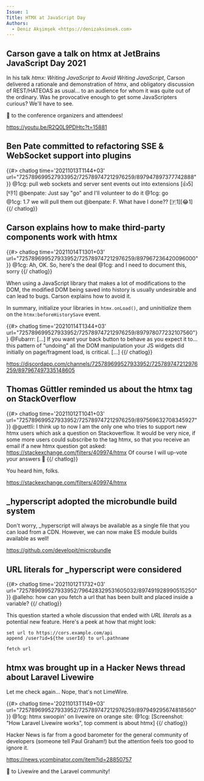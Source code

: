 ```yaml
---
Issue: 1
Title: HTMX at JavaScript Day
Authors: 
  - Deniz Akşimşek <https://denizaksimsek.com>
---
```


## Carson gave a talk on htmx at JetBrains JavaScript Day 2021

  In his talk <cite>htmx: Writing JavaScript to Avoid Writing JavaScript</cite>,
  Carson delivered a rationale and demonstration of htmx, and obligatory 
  discussion of REST/HATEOAS as usual... to an audience for whom it was quite 
  out of the ordinary. Was he provocative enough to get some JavaScripters 
  curious? We'll have to see. 
  
  💙 to the conference organizers and attendees!

  <https://youtu.be/R2Q0L9PDHtc?t=15881>


## Ben Pate committed to refactoring SSE & WebSocket support into plugins

  {{#> chatlog time='20211013T1144+03' url="725789699527933952/725789747212976259/897947897377742888" }}
  @1cg: pull web sockets and server sent events out into extensions [👍5][👎1]
  @benpate: Just say "go" and I'll volunteer to do it 
  @1cg: go  
  @1cg: 1.7 we will pull them out
  @benpate: F. What have I done?? [🇫1][😂1]
  {{/ chatlog}}

## Carson explains how to make third-party components work with htmx

  {{#> chatlog time='20211014T1301+03' url="725789699527933952/725789747212976259/897967236420096000"}}
  @1cg: Ah, OK.  So, here's the deal
  @1cg: and I need to document this, sorry
  {{/ chatlog}}

  When using a JavaScript library that makes a lot of modifications to the DOM,
  the modified DOM being saved into history is usually undesirable and can lead
  to bugs. Carson explains how to avoid it.
  
  In summary, initialize your libraries in `htmx.onLoad()`, and _uninitialize_
  them on the `htmx:beforeHistorySave` event.
  
  {{#> chatlog time='20210114T1344+03' url="725789699527933952/725789747212976259/897978077232107560"}}
  @Fubarrr: [...] If you want your back button to behave as you expect it to… 
    this pattern of “undoing” all the DOM manipulation your JS widgets did 
    initially on page/fragment load, is critical. [...]
  {{/ chatlog}}
  
  <https://discordapp.com/channels/725789699527933952/725789747212976259/897967497335148605>


## Thomas Güttler reminded us about the htmx tag on StackOverflow

  {{#> chatlog time='20211012T1041+03' url="725789699527933952/725789747212976259/897569632708345927"}}
  @guettli: I think up to now I am the only one who tries to support new htmx
  users which  ask a question on Stackoverflow. It would be very nice, if some 
  more users could subscribe to the tag htmx, so that you receive an email if a
  new htmx question got asked: <https://stackexchange.com/filters/409974/htmx>
  Of course I will up-vote your answers 🙂
  {{/ chatlog}}

  You heard him, folks.

  <https://stackexchange.com/filters/409974/htmx>


## _hyperscript adopted the microbundle build system

  Don't worry, _hyperscript will always be available as a single file that you
  can load from a CDN. However, we can now make ES module builds available as
  well! 
  
  <https://github.com/developit/microbundle>


## URL literals for _hyperscript were considered

  {{#> chatlog time='20211012T1732+03' url="725789699527933952/796428329531605032/897491928990515250"}}
  @alleho: how can you fetch a url that has been built and placed inside a variable?
  {{/ chatlog}}

  This question started a whole discussion that ended with *URL literals* as a 
  potential new feature. Here's a peek at how that might look:

  ~~~ hyperscript
  set url to https://cors.example.com/api 
  append /user?id=${the userId} to url.pathname
    
  fetch url
  ~~~

## htmx was brought up in a Hacker News thread about Laravel Livewire

  Let me check again... Nope, that's not LimeWire.
  
  {{#> chatlog time='20211013T1149+03' url="725789699527933952/725789747212976259/897949295674818560"}}
  @1cg: htmx swoopin' on livewire on orange site:
  @1cg: [Screenshot: "How Laravel Livewire works", top comment is about htmx]
  {{/ chatlog}}

  Hacker News is far from a good barometer for the general community of 
  developers (someone tell Paul Graham!) but the attention feels too good to
  ignore it. 
  
  <https://news.ycombinator.com/item?id=28850757>
  
  💙 to Livewire and the Laravel community!
